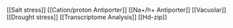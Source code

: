 [[Salt stress]]
[[Cation/proton Antiporter]]
[[Na+/h+ Antiporter]]
[[Vacuolar]]
[[Drought stress]]
[[Transcriptome Analysis]]
[[Hd-zip]]
